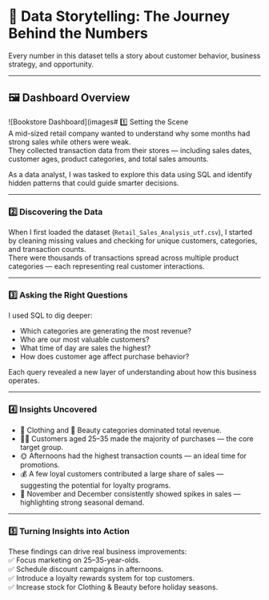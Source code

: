 # 📖 Data Storytelling: The Journey Behind the Numbers

Every number in this dataset tells a story about customer behavior, business strategy, and opportunity.

---

## 🖼 Dashboard Overview  
![Bookstore Dashboard](images# 1️⃣ Setting the Scene  
A mid-sized retail company wanted to understand why some months had strong sales while others were weak.  
They collected transaction data from their stores — including sales dates, customer ages, product categories, and total sales amounts.  

As a data analyst, I was tasked to explore this data using SQL and identify hidden patterns that could guide smarter decisions.

---

### 2️⃣ Discovering the Data  
When I first loaded the dataset (`Retail_Sales_Analysis_utf.csv`), I started by cleaning missing values and checking for unique customers, categories, and transaction counts.  
There were thousands of transactions spread across multiple product categories — each representing real customer interactions.

---

### 3️⃣ Asking the Right Questions  
I used SQL to dig deeper:  
- Which categories are generating the most revenue?  
- Who are our most valuable customers?  
- What time of day are sales the highest?  
- How does customer age affect purchase behavior?  

Each query revealed a new layer of understanding about how this business operates.

---

### 4️⃣ Insights Uncovered  
- 👕 Clothing and 💄 Beauty categories dominated total revenue.  
- 🧍‍♂️ Customers aged 25–35 made the majority of purchases — the core target group.  
- 🌞 Afternoons had the highest transaction counts — an ideal time for promotions.  
- 💰 A few loyal customers contributed a large share of sales — suggesting the potential for loyalty programs.  
- 📅 November and December consistently showed spikes in sales — highlighting strong seasonal demand.  

---

### 5️⃣ Turning Insights into Action  
These findings can drive real business improvements:  
✅ Focus marketing on 25–35-year-olds.  
✅ Schedule discount campaigns in afternoons.  
✅ Introduce a loyalty rewards system for top customers.  
✅ Increase stock for Clothing & Beauty before holiday seasons.  

